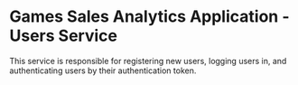 # Games Sales Analytics Application - Users Service

This service is responsible for registering new users, logging users in, and authenticating users by their authentication token.
